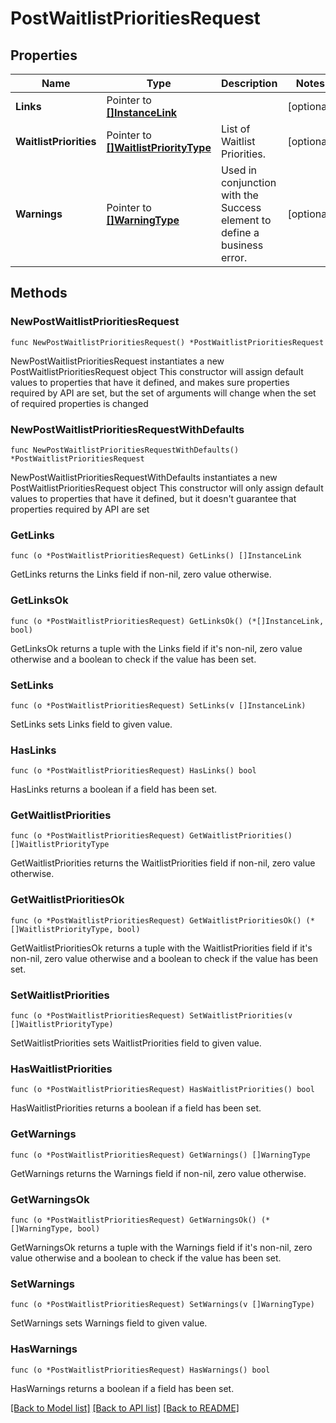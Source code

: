 # PostWaitlistPrioritiesRequest

## Properties

Name | Type | Description | Notes
------------ | ------------- | ------------- | -------------
**Links** | Pointer to [**[]InstanceLink**](InstanceLink.md) |  | [optional] 
**WaitlistPriorities** | Pointer to [**[]WaitlistPriorityType**](WaitlistPriorityType.md) | List of Waitlist Priorities. | [optional] 
**Warnings** | Pointer to [**[]WarningType**](WarningType.md) | Used in conjunction with the Success element to define a business error. | [optional] 

## Methods

### NewPostWaitlistPrioritiesRequest

`func NewPostWaitlistPrioritiesRequest() *PostWaitlistPrioritiesRequest`

NewPostWaitlistPrioritiesRequest instantiates a new PostWaitlistPrioritiesRequest object
This constructor will assign default values to properties that have it defined,
and makes sure properties required by API are set, but the set of arguments
will change when the set of required properties is changed

### NewPostWaitlistPrioritiesRequestWithDefaults

`func NewPostWaitlistPrioritiesRequestWithDefaults() *PostWaitlistPrioritiesRequest`

NewPostWaitlistPrioritiesRequestWithDefaults instantiates a new PostWaitlistPrioritiesRequest object
This constructor will only assign default values to properties that have it defined,
but it doesn't guarantee that properties required by API are set

### GetLinks

`func (o *PostWaitlistPrioritiesRequest) GetLinks() []InstanceLink`

GetLinks returns the Links field if non-nil, zero value otherwise.

### GetLinksOk

`func (o *PostWaitlistPrioritiesRequest) GetLinksOk() (*[]InstanceLink, bool)`

GetLinksOk returns a tuple with the Links field if it's non-nil, zero value otherwise
and a boolean to check if the value has been set.

### SetLinks

`func (o *PostWaitlistPrioritiesRequest) SetLinks(v []InstanceLink)`

SetLinks sets Links field to given value.

### HasLinks

`func (o *PostWaitlistPrioritiesRequest) HasLinks() bool`

HasLinks returns a boolean if a field has been set.

### GetWaitlistPriorities

`func (o *PostWaitlistPrioritiesRequest) GetWaitlistPriorities() []WaitlistPriorityType`

GetWaitlistPriorities returns the WaitlistPriorities field if non-nil, zero value otherwise.

### GetWaitlistPrioritiesOk

`func (o *PostWaitlistPrioritiesRequest) GetWaitlistPrioritiesOk() (*[]WaitlistPriorityType, bool)`

GetWaitlistPrioritiesOk returns a tuple with the WaitlistPriorities field if it's non-nil, zero value otherwise
and a boolean to check if the value has been set.

### SetWaitlistPriorities

`func (o *PostWaitlistPrioritiesRequest) SetWaitlistPriorities(v []WaitlistPriorityType)`

SetWaitlistPriorities sets WaitlistPriorities field to given value.

### HasWaitlistPriorities

`func (o *PostWaitlistPrioritiesRequest) HasWaitlistPriorities() bool`

HasWaitlistPriorities returns a boolean if a field has been set.

### GetWarnings

`func (o *PostWaitlistPrioritiesRequest) GetWarnings() []WarningType`

GetWarnings returns the Warnings field if non-nil, zero value otherwise.

### GetWarningsOk

`func (o *PostWaitlistPrioritiesRequest) GetWarningsOk() (*[]WarningType, bool)`

GetWarningsOk returns a tuple with the Warnings field if it's non-nil, zero value otherwise
and a boolean to check if the value has been set.

### SetWarnings

`func (o *PostWaitlistPrioritiesRequest) SetWarnings(v []WarningType)`

SetWarnings sets Warnings field to given value.

### HasWarnings

`func (o *PostWaitlistPrioritiesRequest) HasWarnings() bool`

HasWarnings returns a boolean if a field has been set.


[[Back to Model list]](../README.md#documentation-for-models) [[Back to API list]](../README.md#documentation-for-api-endpoints) [[Back to README]](../README.md)


